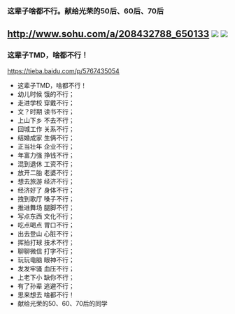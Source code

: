 ### 这辈子啥都不行。献给光荣的50后、60后、70后
http://www.sohu.com/a/208432788_650133
![](http://5b0988e595225.cdn.sohucs.com/images/20171205/a1b4ae5987374837bab01ece91e84b66.jpeg)
![](http://5b0988e595225.cdn.sohucs.com/images/20171205/40683271486c47d8a5b32038b6b42ebb.jpeg)
---
### 这辈子TMD，啥都不行！
https://tieba.baidu.com/p/5767435054
- 这辈子TMD，啥都不行！ 
- 幼儿时候 饿的不行；
- 走进学校 穿戴不行；
- 文？时期 读书不行；
- 上山下乡 不去不行；
- 回城工作 关系不行；
- 结婚成家 生俩不行；
- 正当壮年 企业不行；
- 年富力强 挣钱不行；
- 混到退休 工资不行；
- 放开二胎 老婆不行；
- 想去旅游 经济不行；
- 经济好了 身体不行；
- 拽到歌厅 嗓子不行；
- 推进舞场 腿脚不行；
- 写点东西 文化不行；
- 吃点喝点 胃口不行；
- 出去登山 心脏不行；
- 挥拍打球 技术不行；
- 聊聊微信 打字不行；
- 玩玩电脑 眼神不行；
- 发发牢骚 血压不行；
- 上老下小 缺你不行；
- 有了孙辈 逃避不行；
- 思来想去 啥都不行！
- 献给光荣的50、60、70后的同学